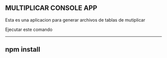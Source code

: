## MULTIPLICAR CONSOLE APP

Esta es una aplicacion para generar archivos de tablas de mutiplicar

Ejecutar este comando

-----------
npm install
-----------